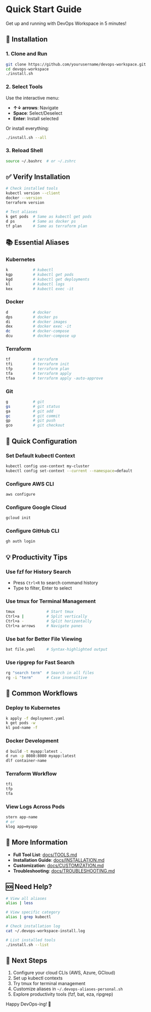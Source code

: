 # Quick Start Guide

Get up and running with DevOps Workspace in 5 minutes!

## 🚀 Installation

### 1. Clone and Run

```bash
git clone https://github.com/yourusername/devops-workspace.git
cd devops-workspace
./install.sh
```

### 2. Select Tools

Use the interactive menu:
- **↑↓ arrows**: Navigate
- **Space**: Select/Deselect
- **Enter**: Install selected

Or install everything:
```bash
./install.sh --all
```

### 3. Reload Shell

```bash
source ~/.bashrc  # or ~/.zshrc
```

## ✅ Verify Installation

```bash
# Check installed tools
kubectl version --client
docker --version
terraform version

# Test aliases
k get pods  # Same as kubectl get pods
d ps        # Same as docker ps
tf plan     # Same as terraform plan
```

## 📚 Essential Aliases

### Kubernetes
```bash
k           # kubectl
kgp         # kubectl get pods
kgd         # kubectl get deployments
kl          # kubectl logs
kex         # kubectl exec -it
```

### Docker
```bash
d           # docker
dps         # docker ps
di          # docker images
dex         # docker exec -it
dc          # docker-compose
dcu         # docker-compose up
```

### Terraform
```bash
tf          # terraform
tfi         # terraform init
tfp         # terraform plan
tfa         # terraform apply
tfaa        # terraform apply -auto-approve
```

### Git
```bash
g           # git
gs          # git status
ga          # git add
gc          # git commit
gp          # git push
gco         # git checkout
```

## 🔧 Quick Configuration

### Set Default kubectl Context
```bash
kubectl config use-context my-cluster
kubectl config set-context --current --namespace=default
```

### Configure AWS CLI
```bash
aws configure
```

### Configure Google Cloud
```bash
gcloud init
```

### Configure GitHub CLI
```bash
gh auth login
```

## 💡 Productivity Tips

### Use fzf for History Search
- Press `Ctrl+R` to search command history
- Type to filter, Enter to select

### Use tmux for Terminal Management
```bash
tmux              # Start tmux
Ctrl+a |          # Split vertically
Ctrl+a -          # Split horizontally
Ctrl+a arrows     # Navigate panes
```

### Use bat for Better File Viewing
```bash
bat file.yaml     # Syntax-highlighted output
```

### Use ripgrep for Fast Search
```bash
rg "search term"  # Search in all files
rg -i "term"      # Case insensitive
```

## 🎯 Common Workflows

### Deploy to Kubernetes
```bash
k apply -f deployment.yaml
k get pods -w
kl pod-name -f
```

### Docker Development
```bash
d build -t myapp:latest .
d run -p 8080:8080 myapp:latest
dlf container-name
```

### Terraform Workflow
```bash
tfi
tfp
tfa
```

### View Logs Across Pods
```bash
stern app-name
# or
klog app=myapp
```

## 📖 More Information

- **Full Tool List**: [docs/TOOLS.md](docs/TOOLS.md)
- **Installation Guide**: [docs/INSTALLATION.md](docs/INSTALLATION.md)
- **Customization**: [docs/CUSTOMIZATION.md](docs/CUSTOMIZATION.md)
- **Troubleshooting**: [docs/TROUBLESHOOTING.md](docs/TROUBLESHOOTING.md)

## 🆘 Need Help?

```bash
# View all aliases
alias | less

# View specific category
alias | grep kubectl

# Check installation log
cat ~/.devops-workspace-install.log

# List installed tools
./install.sh --list
```

## 🎉 Next Steps

1. Configure your cloud CLIs (AWS, Azure, GCloud)
2. Set up kubectl contexts
3. Try tmux for terminal management
4. Customize aliases in `~/.devops-aliases-personal.sh`
5. Explore productivity tools (fzf, bat, eza, ripgrep)

Happy DevOps-ing! 🚀
